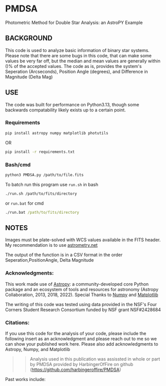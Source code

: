 # PMDSA
Photometric Method for Double Star Analysis: an AstroPY Example

## BACKGROUND
This code is used to analyze basic information of binary star systems. Please note that there are some bugs in this code, that can make some values be very far off, but the median and mean values are generally within ()% of the accepted values. The code as is, provides the system's Seperation (Arcseconds), Position Angle (degrees), and Difference in Magnitude (Delta Mag)

## USE
The code was built for performance on Python3.13, though some backwards compatability likely exists up to a certain point.
### Requirements
```bash
pip install astropy numpy matplotlib photutils
```
OR
```bash
pip install -r requirements.txt
```
### Bash/cmd
```bash
python3 PMDSA.py /path/to/file.fits
```
To batch run this program use `run.sh` in bash
```bash
./run.sh /path/to/fits/directory
```
or `run.bat` for cmd
```cmd
./run.bat /path/to/fits/directory
```

## NOTES
Images must be plate-solved with WCS values available in the FITS header. My recommendation is to use [astrometry.net](https://nova.astrometry.net)

The output of the function is in a CSV format in the order Seperation,PositionAngle, Delta Magnitude

### Acknowledgments:
This work made use of [Astropy](https://github.com/astropy/astropy): a community-developed core Python package and an ecosystem of tools and resources for astronomy (Astropy Collaboration, 2013, 2018,  2022).
Special Thanks to [Numpy](https://github.com/numpy/numpy) and [Matplotlib](https://github.com/matplotlib/matplotlib)

The writing of this code was tested using data provided in the NSF's Four Corners Student Research Consortium funded by NSF grant NSF#2428684

### Citations:
If you use this code for the analysis of your code, please include the following insert as an acknowledgment and please reach out to me so we can show your published work here. Please also add acknowledgments to Astropy, Numpy, and Matplotlib
>>Analysis used in this publication was assissted in whole or part by PMDSA  provided by HarbingerOfFire on github (https://github.com/harbingeroffire/PMDSA)

Past works include:

